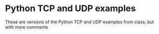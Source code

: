 # Python TCP and UDP examples

These are versions of the Python TCP and UDP examples from class, 
but with more comments
